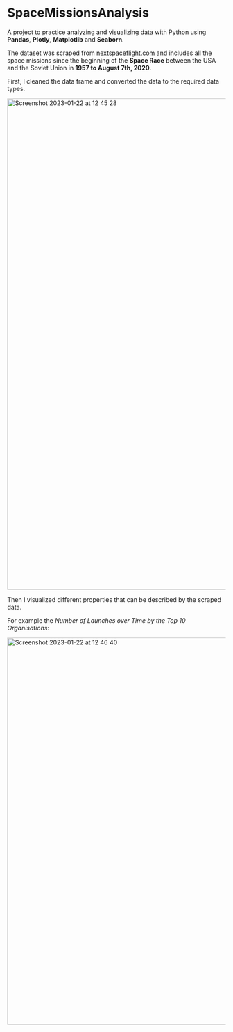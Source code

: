 # SpaceMissionsAnalysis
A project to practice analyzing and visualizing data with Python using **Pandas**, **Plotly**, **Matplotlib** and **Seaborn**. 

The dataset was scraped from [nextspaceflight.com](https://nextspaceflight.com) and includes all the space missions since the beginning of the **Space Race** between the USA and the Soviet Union in **1957 to August 7th, 2020**. 

First, I cleaned the data frame and converted the data to the required data types. 

<img width="1130" alt="Screenshot 2023-01-22 at 12 45 28" src="https://user-images.githubusercontent.com/111788725/213914064-444e914c-437c-4cbc-94c4-6216478dacd2.png">

Then I visualized different properties that can be described by the scraped data. 

For example the *Number of Launches over Time by the Top 10 Organisations*:

<img width="890" alt="Screenshot 2023-01-22 at 12 46 40" src="https://user-images.githubusercontent.com/111788725/213914103-3afd3ab4-77f1-4e2b-911d-de5f339663ef.png">

